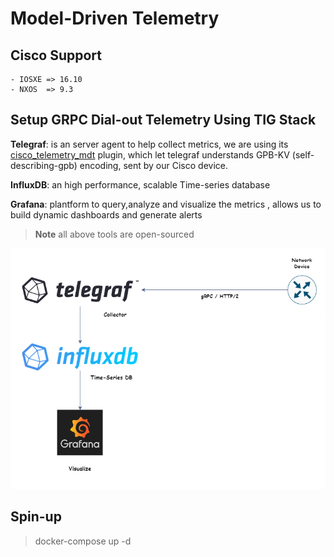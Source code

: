 # Model-Driven Telemetry
## Cisco Support
    - IOSXE => 16.10
    - NXOS  => 9.3

## Setup GRPC Dial-out Telemetry Using TIG Stack 

**Telegraf**: is an server agent to help collect metrics, we are using its [cisco_telemetry_mdt](https://github.com/influxdata/telegraf/blob/release-1.23/plugins/inputs/cisco_telemetry_mdt/README.md)
plugin, which let telegraf understands GPB-KV (self-describing-gpb) encoding, sent by our Cisco device.

**InfluxDB**: an high performance, scalable Time-series database

**Grafana**: plantform to query,analyze and visualize the metrics , allows us to build dynamic dashboards and generate alerts


> **Note**
> all above tools are open-sourced

![Diagram](./diagram.png)


## Spin-up 

> docker-compose up -d

